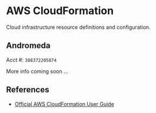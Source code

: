 # AWS CloudFormation

Cloud infrastructure resource definitions and configuration.

## Andromeda

Acct #: `388372205874`

More info coming soon ...

## References

*   [Official AWS CloudFormation User Guide](https://docs.aws.amazon.com/AWSCloudFormation/latest/UserGuide/Welcome.html)
